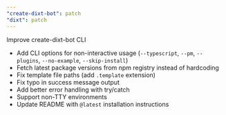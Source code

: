```yaml
---
"create-dixt-bot": patch
"dixt": patch
---
```


Improve create-dixt-bot CLI

- Add CLI options for non-interactive usage (`--typescript`, `--pm`, `--plugins`, `--no-example`, `--skip-install`)
- Fetch latest package versions from npm registry instead of hardcoding
- Fix template file paths (add `.template` extension)
- Fix typo in success message output
- Add better error handling with try/catch
- Support non-TTY environments
- Update README with `@latest` installation instructions
